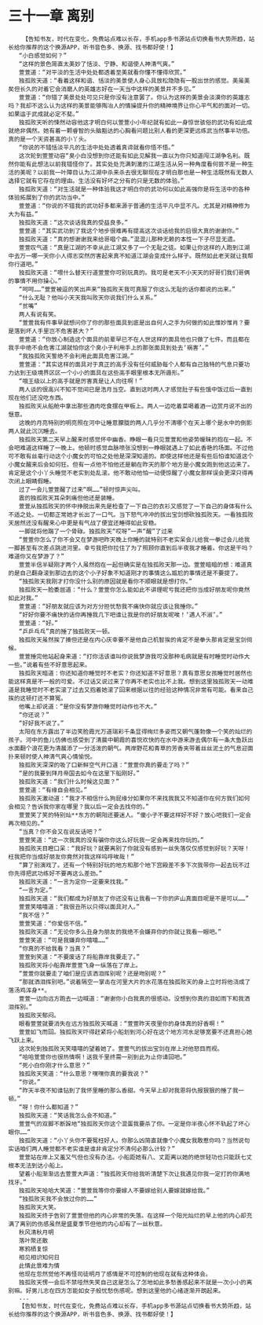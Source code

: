 # 三十一章 离别
        【告知书友，时代在变化，免费站点难以长存，手机app多书源站点切换看书大势所趋，站长给你推荐的这个换源APP，听书音色多、换源、找书都好使！】
       “小白感觉如何？”
       “这样的景色简直太美妙了恬淡、宁静、和谐使人神清气爽。”
       萱萱道：“对平淡的生活中处处都透着至美就看你懂不懂得欣赏。”
       独孤败天道：“看着这样和谐、恬淡的美景使人身心具放松隐隐有一股出世的感觉。美虽美矣但长久的对着它会消磨人的英雄志好在一天当中这样的美景并不多见。”
       萱萱道：“你错了美景处处可见只是你没有注意罢了。你认为这样的美景会淡漠你的英雄志吗？我却不这么认为这样的美景能够陶冶人的情操提升你的精神境界让你心平气和的面对一切。如果运于武成就必定不斐。”
       独孤败天听的悚然动容他这才明白何以萱萱小小年纪就有如此一身惊世骇俗的武功有如此成就绝非偶然。她有着一颗睿智的头脑豁达的心胸看问题比别人看的更深更远练武当然事半功倍。真的是一个天资甚高的小丫头。
       “你说的不错恬淡平凡的生活中处处透着真谛就看你悟不悟。”
       这次轮到萱萱动容“臭小白没想到你还能有如此见解我一直以为你只知道闯江湖争名利。既然你能有此想法以前我错怪你了。其实处处充满刺激的江湖生活从另一种角度看何尝不是一种生活的美呢？以前我一叶障目认为江湖中杀来杀去很无聊现在才明白那也是一种生活既然有无数人选择它就有它存在的理由。生活没有好坏之分有的只是无数的体验。”
       独孤败天道：“对生活就是一种体验我这才明白你的武功何以如此高强你是将生活中的各种体验拓展到了你的武功当中。”
       萱萱道：“你说的不错我的武功好多都来源于普通的生活平凡中显不凡。尤其是对精神修为大为有益。”
       独孤败天道：“这次谈话我真的受益良多。”
       萱萱道：“其实武功到了我这个地步很难再有提高这次谈话给我的启很大真的谢谢你。”
       独孤败天道：“真的想谢谢我来给哥唱个曲。”混混儿那种无赖的本性一下子尽显无遗。
       萱萱叹气道：“真是江湖的不幸从此江湖又多了一个无耻之徒。如果让你这样的人跑到江湖中去万一哪一天你小人得志突然厉害起来真不知道江湖会变成什么样子。既然如此老天就让我帮你行道吧。”
       独孤败天道：“喂什么替天行道萱萱你可别玩真的。我可是老天不小天天的好哥们我们哥俩的事情不用你操心。”
       “呵呵……”萱萱被逗的笑出声来“独孤败天我可真服了你这么无耻的话你都说的出来。”
       “什么无耻？他叫小天天我叫败天你说我们什么关系。”
       “贫嘴”
       两人有说有笑。
       “萱萱我有件事早就想问你了你的那些面具到底是出自何人之手为何做的如此惟妙惟肖？要是落到坏人手里岂不危害甚大？”
       萱萱道：“你放心制造这个面具的前辈早已不在人世这样的面具他也只做了七件。而且都在我手中绝不会危害江湖就怕你这个臭小子利用手上的那张面具到处去‘祸害’。”
       “我独孤败天誓绝不会利用此面具危害江湖。”
       萱萱道：“其实这样的面具对于真正的高手没有任何威胁每个人都有自己独特的气息只要功力达到王级境界区区一个小小的面具在这些高手眼里根本无所遁形。”
       “哦王级以上的高手就是厉害真是让人向往啊！”
       两人谈的很高兴不知不觉间已是浩月当空。直到这时两人才感觉肚子有些饿中饭过后一直到现在他们还没吃东西。
       独孤败天从船舱中拿出那些酒肉吃食摆在甲板上。两人一边吃着菜喝着酒一边赏月说不出的惬意。
       这晚的月亮特别的明亮照在河中让睡意朦胧的两人几乎分不清哪个在天上哪个是水中的倒影两人就此沉沉睡去。
       独孤败天第二天早上醒来时感觉怀中幽香。睁眼一看只见萱萱和他姿势暧昧的抱在一起。不会吧难道这样睡了一晚上。他顿时感觉血脉喷张没想到一睁眼就遇上了如此香艳的场面。不过他可不敢有丝毫行动这个小魔女的可怕之处他是深深知道的。即使这样他还是有些后怕谁知道这个小魔女醒来后会如何狂。但有一点他不怕他还是躺在昨天的那个地方是小魔女跑到他这边来了。肯定是这个小丫头睡觉不老实到处乱滚。他不敢动他怕一动便惊醒了小魔女那样误会更深只得再次闭上眼睛假睡。
       过了一会儿萱萱醒了过来“啊……”顿时惊声尖叫。
       震的独孤败天耳朵刺痛但他还是装睡。
       萱萱从独孤败天的怀中挣脱出来先是检查了一下自己的衣衫又感觉了一下自己的身体有什么不适之处。一切都正常她才长出了一口气。当下怒气冲冲的拔出宝剑想砍独孤败天。一看独孤败天居然还没有醒来心中更是有气战了便宜还睡得如此安稳。
       一脚就将他踹了一个骨碌。独孤败天“哎呀”一声“醒”了过来
       “萱萱你怎么了你不会又在梦游吧昨天晚上你睡的就特别不老实呆会儿给我一拳过会儿给我一脚甚至有次差点跳进河里。幸亏我把你拉住了为了照顾你直到后半夜我才睡着。你这是干吗？难道你又在梦游了？”
       萱萱半信半疑刚才两个人虽然抱在一起但确实是在独孤败天那一边。萱萱暗暗的想：难道真的是自己翻身滚到那边去的这个小子好象不知道刚才的事情这么尴尬的事情还是不要提了。
       “独孤败天我刚才打你没什么别的原因就是看你不顺眼就是想打你。”
       独孤败天一脸委屈道：“什么？萱萱你怎么能如此不讲理呢亏我还把你当成好朋友呢你竟然如此对我。”
       萱萱道：“好朋友就应该为对方分担忧愁我不痛快你就应该让我捶你。”
       “好好你要不痛快的话你再捶我几下吧谁让我是你的好朋友呢唉！‘遇人不淑’。”
       萱萱道：“好。”
       “乒乒乓乓”真的捶了独孤败天一顿。
       独孤败天虽然挨了揍但还是在内心庆幸要不是他自己机智挨的肯定不是拳头那肯定是宝剑伺候。
       萱萱捶完他站起身来道：“打你活该谁叫你说我梦游我可没那种毛病就是有时睡觉时动作大一些。”说着有些不好意思起来。
       独孤败天暗道：你还知道你睡觉时不老实？你还知道不好意思？真有意思女孩睡觉时居然也能这样真是不一般的可爱。不过话又说过来了你再不老实也比不上我。想到这里独孤败天一动难道是我睡觉时不老实滚了过去又抱着她滚了回来根据以往的经验这种情况非常有可能。看来自己挨的这顿打还不算冤。
       他嘴上却说道：“是你没有梦游你睡觉时动作也不大。”
       “你还说？”
       “好好我不说了。”
       太阳在东方露出了半边笑脸霞光万道瑞彩千条显得绚烂多姿而又朝气蓬勃像一个笑的灿烂的孩子。河中的鱼儿仿佛也感受到了清晨中朝霞的喜悦欢快的在水中游来游去偶尔有一条大鱼跃出水面翻个浪花更为清晨添了一分活泼的朝气。两岸野花和青草的芳香夹带着丝丝泥土的气息迎面扑来顿时使人神清气爽心情愉悦。
       独孤败天深深的吸了口新鲜空气开口道：“萱萱你真的要走了吗？”
       “是的我要到拜月帝国去如今在这里下船刚好。”
       独孤败天道：“我们什么时候这见面？”
       萱萱道：“有缘自会相见。”
       独孤败天激动道：“我才不相信什么狗屁缘分如果你不来找我我又不知道你在何方我们如何会相见？告诉我你家在哪里？我以后一定会去找你的。”
       萱萱笑了笑的特别灿**东方的朝阳还要迷人。“傻小子不要这样好不好？放心吧我们一定会再次相见的。”
       “当真？你不会又在说反话吧？”
       萱萱笑道：“这一次我真的没有骗你你这么好玩我一定会再来找你玩的。”
       独孤败天目瞪口呆：“我好玩？就要离别了你就没有感到一丝失落仅仅感觉到好玩？天呀！枉我把你当成好朋友你竟然对我这样呜呼唉哉！”
       “算了别演戏了。还有一个特别好玩的地方和那个地下宫殿差不多下次我带你一起去玩不过你先得把武功练好不要再这么差劲。”
       独孤败天道：“一言为定你一定要来找我。”
       “一言为定。”
       独孤败天道：“我们都成为好朋友了你还没有让我看一下你的庐山真面目呢是不是可以……”
       萱萱笑嘻嘻道：“我很丑所以只得以面具对人。”
       “我不信？”
       萱萱笑道：“你爱信不信。”
       独孤败天道：“无论你多么丑身为朋友的我绝不会嫌弃你的你就让我看一眼吧。”
       萱萱笑道：“可是我嫌弃你嘻嘻……”
       “你真的不给我看？当真？”
       萱萱到笑道：“不要废话了将船靠岸我要走了。”
       独孤败天将小船靠岸萱萱飞身一纵落在了岸上。
       “萱萱你就要走了咱们是应该洒泪挥别呢？还是吻别呢？”
       “那就洒泪挥别吧。”说着隔空一掌击在河里大片的水花落在独孤败天的身上立时将他浇成了落汤鸡浑身**。
       萱萱一边向远方跑去一边喊道：“谢谢你小白我真的很感动。没想到你真的泪如雨下和我洒泪挥别。”
       独孤败天郁闷。
       眼看萱萱就要消失在远方独孤败天喊道：“萱萱昨天夜里你的身体真的好香啊！”
       萱萱如飞而回。独孤败天吓得赶紧将小船划到河心好在这个地方河水足够宽要不还真担心她飞跃上来。
       这次轮到独孤败天笑嘻嘻的望着她了。萱萱气的拔出宝剑在岸上对他怒目而视。
       “哈哈萱萱你也很热情啊！送我千里终需一别到此为止你请回吧。”
       “死小白你刚才什么意思？”
       独孤败天笑道：“什么意思？嘿嘿你真的要我说？”
       “你说。”
       “昨天半夜不知谁钻到了我怀里睡的那么香甜。今天早上却对我恩将仇报狠狠的捶了我一顿。”
       “呀！你什么都知道？”
       独孤败天道：“笑话我怎么会不知道。”
       萱萱气的双脚不断跺地“独孤败天你这个混蛋我要杀了你。一定是你半夜心怀不轨起了坏心眼你……”
       独孤败天道：“小丫头你不要冤枉好人。你那么凶简直就像个小魔女我敢惹你吗？当然说句实话咱们两人睡觉都不老实谁是谁非肯定分不清何必那么计较？”
       萱萱站在岸上又羞又气但也没有办法。小船距她有八、丈距离以她的绝世轻功也只能跃七丈根本无法到达小船上。
       望着小船渐渐远去萱萱大声道：“独孤败天你给我听清楚下次让我遇见你我一定打的你满地找牙。”
       独孤败天哈哈大笑道：“萱萱我等你你要嫁人不要嫁给别人要嫁就嫁给我。”
       “独孤败天我不会放过你的……”
       独孤败天大笑。
       独孤败天终于告别了萱萱但他的内心非常的失落。在这样一个阳光灿烂的早上他的内心却充满了离别的伤感虽然是盛夏季节但他的内心却有了一丝秋意。
       秋风清秋月明
       落叶聚还散
       寒鸦栖复惊
       相见相识知何日
       此情此景难为情
       他现在忽然觉他不再怪司徒明月了感情是不可控制的他现在就有这种体会。
       独孤败天愣一会后不禁哑然失笑自己这是怎么了怎地如此多愁善感起来不就是一次小小的离别嘛。好男儿志在四方怎能如女子般忧愁伤感呢。想到这里他的心绪逐渐开朗起来。
       ...
       【告知书友，时代在变化，免费站点难以长存，手机app多书源站点切换看书大势所趋，站长给你推荐的这个换源APP，听书音色多、换源、找书都好使！】